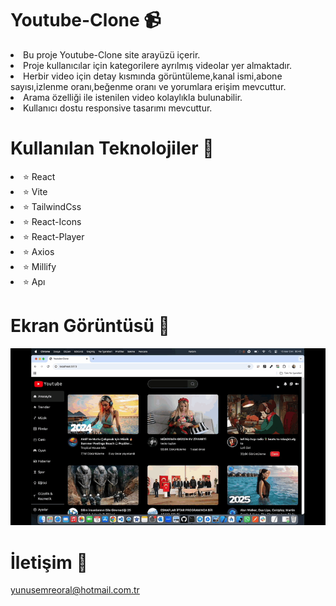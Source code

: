 # Youtube-Clone 📹

<li>Bu proje Youtube-Clone site arayüzü içerir.</li>
<li>Proje kullanıcılar için kategorilere ayrılmış videolar yer almaktadır.</li>
<li>Herbir video için detay kısmında görüntüleme,kanal ismi,abone sayısı,izlenme oranı,beğenme oranı ve yorumlara erişim mevcuttur.</li>
<li>Arama özelliği ile istenilen video kolaylıkla bulunabilir.</li>
<li>Kullanıcı dostu responsive tasarımı mevcuttur.</li>

# Kullanılan Teknolojiler 🎨

<li>⭐ React</li>
<li>⭐ Vite</li>
<li>⭐ TailwindCss</li>
<li>⭐ React-Icons</li>
<li>⭐ React-Player</li>
<li>⭐ Axios</li>
<li>⭐ Millify</li>
<li>⭐ Apı</li>

# Ekran Görüntüsü 🎥
<img src="youtube.gif" width="auto">      

# İletişim 📩
yunusemreoral@hotmail.com.tr
